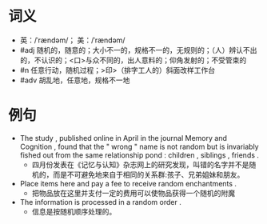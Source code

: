 # 词义
- 英：/ˈrændəm/； 美：/ˈrændəm/
- #adj 随机的，随意的；大小不一的，规格不一的，无规则的；（人）辨认不出的，不认识的；<口>与众不同的，出人意料的；仰角发射的；不受管束的
- #n 任意行动，随机过程；>印>（排字工人的）斜面改样工作台
- #adv 胡乱地，任意地，规格不一地
# 例句
- The study , published online in April in the journal Memory and Cognition , found that the " wrong " name is not random but is invariably fished out from the same relationship pond : children , siblings , friends .
	- 四月份发表在《记忆与认知》杂志网上的研究发现，叫错的名字并不是随机的，而是不可避免地来自于相同的关系群:孩子、兄弟姐妹和朋友。
- Place items here and pay a fee to receive random enchantments .
	- 把物品放在这里并支付一定的费用可以使物品获得一个随机的附魔
- The information is processed in a random order .
	- 信息是按随机顺序处理的。
